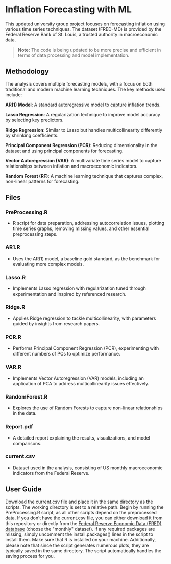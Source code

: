 # Inflation Forecasting with ML

This updated university group project focuses on forecasting inflation using various time series techniques. The dataset (FRED-MD) is provided by the Federal Reserve Bank of St. Louis, a trusted authority in macroeconomic data.

> **Note:** The code is being updated to be more precise and efficient in terms of data processing and model implementation.

## Methodology

The analysis covers multiple forecasting models, with a focus on both traditional and modern machine learning techniques. The key methods used include:

**AR(1) Model**: A standard autoregressive model to capture inflation trends.

**Lasso Regression**: A regularization technique to improve model accuracy by selecting key predictors.

**Ridge Regression**: Similar to Lasso but handles multicollinearity differently by shrinking coefficients.

**Principal Component Regression (PCR)**: Reducing dimensionality in the dataset and using principal components for forecasting.

**Vector Autoregression (VAR)**: A multivariate time series model to capture relationships between inflation and macroeconomic indicators.

**Random Forest (RF)**: A machine learning technique that captures complex, non-linear patterns for forecasting.

## Files

### PreProcessing.R
- R script for data preparation, addressing autocorrelation issues, plotting time series graphs, removing missing values, and other essential preprocessing steps.

### AR1.R
- Uses the AR(1) model, a baseline gold standard, as the benchmark for evaluating more complex models.

### Lasso.R
- Implements Lasso regression with regularization tuned through experimentation and inspired by referenced research.

### Ridge.R
- Applies Ridge regression to tackle multicollinearity, with parameters guided by insights from research papers.

### PCR.R
- Performs Principal Component Regression (PCR), experimenting with different numbers of PCs to optimize performance.

### VAR.R
- Implements Vector Autoregression (VAR) models, including an application of PCA to address multicollinearity issues effectively.

### RandomForest.R
- Explores the use of Random Forests to capture non-linear relationships in the data.

### Report.pdf
- A detailed report explaining the results, visualizations, and model comparisons.

### current.csv
- Dataset used in the analysis, consisting of US monthly macroeconomic indicators from the Federal Reserve.

## User Guide

Download the current.csv file and place it in the same directory as the scripts. The working directory is set to a relative path. Begin by running the PreProcessing.R script, as all other scripts depend on the preprocessed data. If you don’t have the current.csv file, you can either download it from this repository or directly from the [Federal Reserve Economic Data (FRED) database](https://www.stlouisfed.org/research/economists/mccracken/fred-databases) (choose the "monthly" dataset). 
If any required packages are missing, simply uncomment the install.packages() lines in the script to install them. Make sure that R is installed on your machine.
Additionally, please note that since the script generates numerous plots, they are typically saved in the same directory. The script automatically handles the saving process for you.
